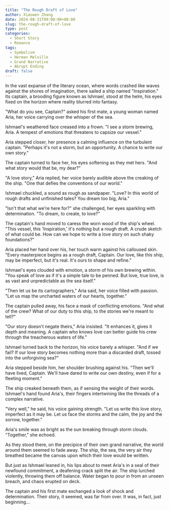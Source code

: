 ```yaml
---
title: "The Rough Draft of Love"
author: Xiaowen Zhang
date: 2024-08-31T09:00:00+08:00
slug: the-rough-draft-of-love
type: post
categories:
  - Short Story
  - Romance
tags:
  - Symbolism
  - Herman Melville
  - Grand Narrative
  - Abrupt Ending
draft: false
---
```


In the vast expanse of the literary ocean, where words crashed like waves against the shores of imagination, there sailed a ship named "Inspiration." Its captain, a brooding figure known as Ishmael, stood at the helm, his eyes fixed on the horizon where reality blurred into fantasy.

"What do you see, Captain?" asked his first mate, a young woman named Aria, her voice carrying over the whisper of the sea.

Ishmael's weathered face creased into a frown. "I see a storm brewing, Aria. A tempest of emotions that threatens to capsize our vessel."

Aria stepped closer, her presence a calming influence on the turbulent captain. "Perhaps it's not a storm, but an opportunity. A chance to write our own story."

The captain turned to face her, his eyes softening as they met hers. "And what story would that be, my dear?"

"A love story," Aria replied, her voice barely audible above the creaking of the ship. "One that defies the conventions of our world."

Ishmael chuckled, a sound as rough as sandpaper. "Love? In this world of rough drafts and unfinished tales? You dream too big, Aria."

"Isn't that what we're here for?" she challenged, her eyes sparkling with determination. "To dream, to create, to love?"

The captain's hand moved to caress the worn wood of the ship's wheel. "This vessel, this 'Inspiration,' it's nothing but a rough draft. A crude sketch of what could be. How can we hope to write a love story on such shaky foundations?"

Aria placed her hand over his, her touch warm against his calloused skin. "Every masterpiece begins as a rough draft, Captain. Our love, like this ship, may be imperfect, but it's real. It's ours to shape and refine."

Ishmael's eyes clouded with emotion, a storm of his own brewing within. "You speak of love as if it's a simple tale to be penned. But love, true love, is as vast and unpredictable as the sea itself."

"Then let us be its cartographers," Aria said, her voice filled with passion. "Let us map the uncharted waters of our hearts, together."

The captain pulled away, his face a mask of conflicting emotions. "And what of the crew? What of our duty to this ship, to the stories we're meant to tell?"

"Our story doesn't negate theirs," Aria insisted. "It enhances it, gives it depth and meaning. A captain who knows love can better guide his crew through the treacherous waters of life."

Ishmael turned back to the horizon, his voice barely a whisper. "And if we fail? If our love story becomes nothing more than a discarded draft, tossed into the unforgiving sea?"

Aria stepped beside him, her shoulder brushing against his. "Then we'll have lived, Captain. We'll have dared to write our own destiny, even if for a fleeting moment."

The ship creaked beneath them, as if sensing the weight of their words. Ishmael's hand found Aria's, their fingers intertwining like the threads of a complex narrative.

"Very well," he said, his voice gaining strength. "Let us write this love story, imperfect as it may be. Let us face the storms and the calm, the joy and the sorrow, together."

Aria's smile was as bright as the sun breaking through storm clouds. "Together," she echoed.

As they stood there, on the precipice of their own grand narrative, the world around them seemed to fade away. The ship, the sea, the very air they breathed became the canvas upon which their love would be written.

But just as Ishmael leaned in, his lips about to meet Aria's in a seal of their newfound commitment, a deafening crack split the air. The ship lurched violently, throwing them off balance. Water began to pour in from an unseen breach, and chaos erupted on deck.

The captain and his first mate exchanged a look of shock and determination. Their story, it seemed, was far from over. It was, in fact, just beginning...